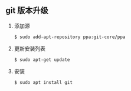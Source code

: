 ## git 版本升级
1. 添加源
    ```
    $ sudo add-apt-repository ppa:git-core/ppa
    ```
2. 更新安装列表
    ```
    $ sudo apt-get update
    ``` 
3. 安装
    ```
    $ sudo apt install git
    ```
